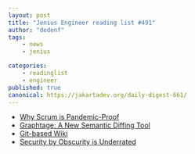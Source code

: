 ```yaml
---
layout: post
title: "Jenius Engineer reading list #491"
author: "dedenf"
tags:
    - news
    - jenius

categories:
    - readinglist
    - engineer
published: true
canonical: https://jakartadev.org/daily-digest-661/
---
```


- [Why Scrum is Pandemic-Proof](https://www.freecodecamp.org/news/why-scrum-is-pandemic-proof/)
- [Graphtage: A New Semantic Diffing Tool](https://blog.trailofbits.com/2020/08/28/graphtage/)
- [Git-based Wiki](https://www.bit-101.com/blog/2020/09/git-based-wiki/)
- [Security by Obscurity is Underrated](https://utkusen.com/blog/security-by-obscurity-is-underrated.html)

